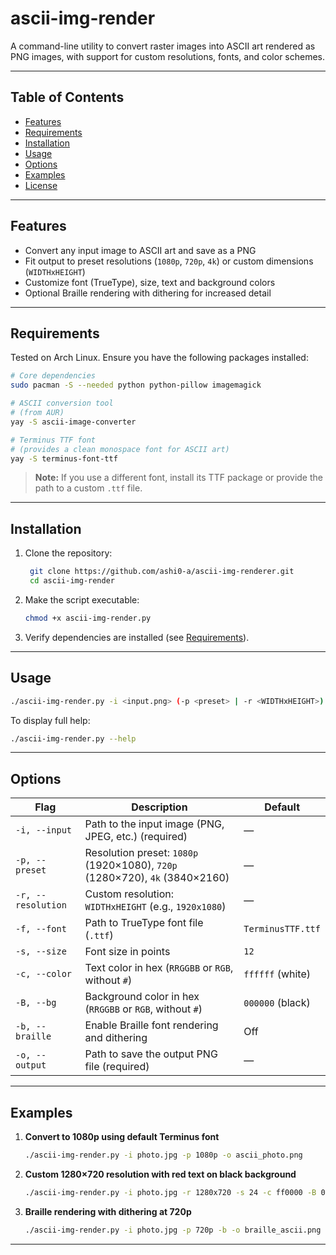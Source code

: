 # ascii-img-render

A command-line utility to convert raster images into ASCII art rendered as PNG images, with support for custom resolutions, fonts, and color schemes.

---

## Table of Contents

* [Features](#features)
* [Requirements](#requirements)
* [Installation](#installation)
* [Usage](#usage)
* [Options](#options)
* [Examples](#examples)
* [License](#license)

---

## Features

* Convert any input image to ASCII art and save as a PNG
* Fit output to preset resolutions (`1080p`, `720p`, `4k`) or custom dimensions (`WIDTHxHEIGHT`)
* Customize font (TrueType), size, text and background colors
* Optional Braille rendering with dithering for increased detail

---

## Requirements

Tested on Arch Linux. Ensure you have the following packages installed:

```bash
# Core dependencies
sudo pacman -S --needed python python-pillow imagemagick

# ASCII conversion tool
# (from AUR)
yay -S ascii-image-converter

# Terminus TTF font
# (provides a clean monospace font for ASCII art)
yay -S terminus-font-ttf
```

> **Note:** If you use a different font, install its TTF package or provide the path to a custom `.ttf` file.

---

## Installation

1. Clone the repository:

   ```bash
    git clone https://github.com/ashi0-a/ascii-img-renderer.git
    cd ascii-img-render
   ```

2. Make the script executable:

    ```bash
    chmod +x ascii-img-render.py
    ```

3. Verify dependencies are installed (see [Requirements](#requirements)).

---

## Usage

```bash
./ascii-img-render.py -i <input.png> (-p <preset> | -r <WIDTHxHEIGHT>) [options] -o <output.png>
```

To display full help:

```bash
./ascii-img-render.py --help
```

---

## Options

| Flag               | Description                                                                 | Default           |
| ------------------ | --------------------------------------------------------------------------- | ----------------- |
| `-i, --input`      | Path to the input image (PNG, JPEG, etc.) (required)                        | —                 |
| `-p, --preset`     | Resolution preset: `1080p` (1920×1080), `720p` (1280×720), `4k` (3840×2160) | —                 |
| `-r, --resolution` | Custom resolution: `WIDTHxHEIGHT` (e.g., `1920x1080`)                       | —                 |
| `-f, --font`       | Path to TrueType font file (`.ttf`)                                         | `TerminusTTF.ttf` |
| `-s, --size`       | Font size in points                                                         | `12`              |
| `-c, --color`      | Text color in hex (`RRGGBB` or `RGB`, without `#`)                          | `ffffff` (white)  |
| `-B, --bg`         | Background color in hex (`RRGGBB` or `RGB`, without `#`)                    | `000000` (black)  |
| `-b, --braille`    | Enable Braille font rendering and dithering                                 | Off               |
| `-o, --output`     | Path to save the output PNG file (required)                                 | —                 |

---

## Examples

1. **Convert to 1080p using default Terminus font**

   ```bash
   ./ascii-img-render.py -i photo.jpg -p 1080p -o ascii_photo.png
   ```

2. **Custom 1280×720 resolution with red text on black background**

   ```bash
   ./ascii-img-render.py -i photo.jpg -r 1280x720 -s 24 -c ff0000 -B 000000 -o red_ascii.png
   ```

3. **Braille rendering with dithering at 720p**

   ```bash
   ./ascii-img-render.py -i photo.jpg -p 720p -b -o braille_ascii.png
   ```

---
